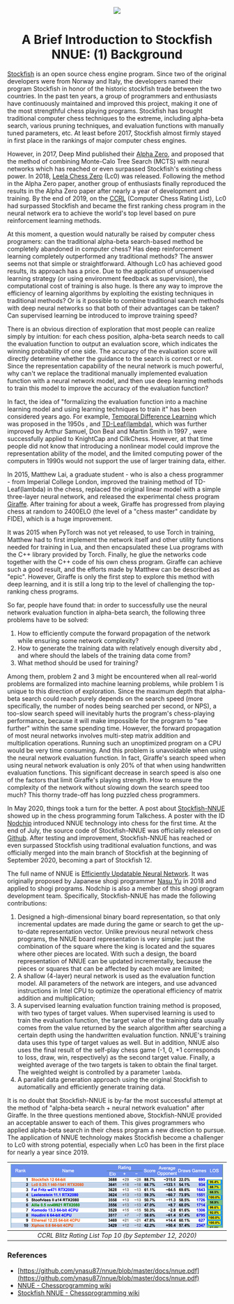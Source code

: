<p align="center">
  <img src="https://cdn.discordapp.com/attachments/724700045525647420/729135226365804594/SFNNUE2.png">
</p>

<h1 align="center">A Brief Introduction to Stockfish NNUE: (1) Background</h1>


<!--
[Stockfish](https://stockfishchess.org/ )是一款开源国际象棋程序。由于最初的开发者中的两位分别来自挪威和意大利，为了纪念两国历史悠久的鳕鱼贸易，开发者将他们的程序命名为了Stockfish。在过去的十多年中，一众爱好者对其不断维护完善，使其成为了棋力最为顶尖的国象程序之一。Stockfish将传统计算机国际象棋技术发挥到了极致，包括但不限于alpha-beta搜索，各种剪枝技术，以及手动调整参数的估值函数等等。至少在2017年之前，Stockfish几乎稳坐各大计算机国象程序棋力排名榜第一名。
-->
[Stockfish](https://stockfishchess.org/) is an open source chess engine program. Since two of the original developers were from Norway and Italy, the developers named their program Stockfish in honor of the historic stockfish trade between the two countries. In the past ten years, a group of programmers and enthusiasts have continuously maintained and improved this project, making it one of the most strengthful chess playing programs. Stockfish has brought traditional computer chess techniques to the extreme, including alpha-beta search, various pruning techniques, and evaluation functions with manually tuned parameters, etc. At least before 2017, Stockfish almost firmly stayed in first place in the rankings of major computer chess engines.

<!--
然而2017年，Deep Mind发表了关于[Alpha Zero](https://kstatic.googleusercontent.com/files/2f51b2a749a284c2e2dfa13911da965f4855092a179469aedd15fbe4efe8f8cbf9c515ef83ac03a6515fa990e6f85fd827dcd477845e806f23a17845072dc7bd )的论文，并提出：以Monte-Calo Tree Search（MCTS）结合神经网络的方法照样可以达到甚至超越Stockfish现有的棋力。于是2018年，[Leela Chess Zero](https://lczero.org/ )（Lc0）横空出世。另一群爱好者依照Alpha Zero论文中的方法，经过近一年多的开发和参数训练，终于复现了Alpha Zero论文中的结果。截止到2019年底，在[CCRL](https://www.computerchess.org.uk/ccrl/) （Computer Chess Rating List）上，Lc0一度超越Stockfish，成为神经网络时代第一个依靠纯粹的强化学习的方法获得世界顶尖水平的国象程序。
-->
However, in 2017, Deep Mind published their [Alpha Zero](https://kstatic.googleusercontent.com/files/2f51b2a749a284c2e2dfa13911da965f4855092a179469aedd15fbe4efe8f8cbf9c515ef83ac03a6515fa990e6f85fd827dcd477845e806f23a17845072dc7bd), and proposed that the method of combining Monte-Calo Tree Search (MCTS) with neural networks which has reached or even surpassed Stockfish's existing chess power. In 2018, [Leela Chess Zero](https://lczero.org/) (Lc0) was released. Following the method in the Alpha Zero paper, another group of enthusiasts finally reproduced the results in the Alpha Zero paper after nearly a year of development and training. By the end of 2019, on the [CCRL](https://www.computerchess.org.uk/ccrl/) (Computer Chess Rating List), Lc0 had surpassed Stockfish and became the first ranking chess program in the neural network era to achieve the world's top level based on pure reinforcement learning methods.

<!--
至此，人们不禁会问，在计算机国象领域，是不是传统的基于alpha-beta搜索的方法可以被彻底抛弃了？深度强化学习的时代彻底碾压了一切传统方法？然而事实并不能那么简单的一刀切。Lc0的方法虽然达到了不错的结果，由于使用了无监督（或者说将环境反馈作为监督）策略，其训练的计算代价也是惊人的。有没有办法将利用传统方法中已有的技术来提升机器学习算法的效率？或者能否将传统搜索方法与神经网络相结合，各取所长？能否引入有监督学习以提升训练速度？
-->
At this moment, a question would naturally be raised by computer chess programers: can the traditional alpha-beta search-based method be completely abandoned in computer chess? Has deep reinforcement learning completely outperformed any traditional methods? The answer seems not that simple or straightforward. Although Lc0 has achieved good results, its approach has a price. Due to the application of unsupervised learning strategy (or using environment feedback as supervision), the computational cost of training is also huge. Is there any way to improve the efficiency of learning algorithms by exploiting the existing techniques in traditional methods? Or is it possible to combine traditional search methods with deep neural networks so that both of their advantages can be taken? Can supervised learning be introduced to improve training speed?

<!--
一个显而易见的探索方向似乎是人们凭直觉就能想到的：基于alpha-beta搜索的程序需要调用估值函数对当前局面输出一个评估分值，即某一方获胜的概率。它的准确与否直接决定了对搜索的导向是否正确。既然神经网络的表示能力如此强大，为什么不把传统手写的估值函数换成一个神经网络模型，然后利用深度学习方法训练这个模型，来提高估值函数的准确性？
-->
There is an obvious direction of exploration that most people can realize simply by intuition: for each chess position, alpha-beta search needs to call the evaluation function to output an evaluation score, which indicates the winning probability of one side. The accuracy of the evaluation score will directly determine whether the guidance to the search is correct or not. Since the representation capability of the neural network is much powerful, why can't we replace the traditional manually implemented evaluation function with a neural network model, and then use deep learning methods to train this model to improve the accuracy of the evaluation function?

<!--
事实上，“将估值函数形式化为一个机器学习模型，并使用机器学习技术去训练它“这件事，很早就有人做了。例如，于上世纪五十年代就被提出的[Temporal Difference Learning](https://www.chessprogramming.org/Temporal_Difference_Learning )，以及1997年由Arthur Samuel，Don Beal和Martin Smith进一步改进的[TD-Leaf(lambda)](https://arxiv.org/pdf/cs/9901001.pdf)，被成功应用到KnightCap和CilkChess两个程序上。然而那个时候的人们并不知道引入非线性模型能够改进模型的表示能力，计算机有限的算力也不支持使用更大规模的训练数据。
-->
In fact, the idea of "formalizing the evaluation function into a machine learning model and using learning techniques to train it" has been considered years ago. For example, [Temporal Difference Learning](https://www.chessprogramming.org/Temporal_Difference_Learning) which was proposed in the 1950s , and [TD-Leaf(lambda)](https://arxiv.org/pdf/cs/9901001.pdf), which was further improved by Arthur Samuel, Don Beal and Martin Smith in 1997 , were successfully applied to KnightCap and CilkChess. However, at that time people did not know that introducing a nonlinear model could improve the representation ability of the model, and the limited computing power of the computers in 1990s would not support the use of larger training data, either.

<!--
2015年，来自帝国理工学院的硕士生Matthew Lai改进了TD-Leaf(lambda)在国象中的训练方法，将原来的线性模型替换为一个简易的三层神经网络，并发布了实验性的国象程序[Giraffe](https://arxiv.org/pdf/1509.01549v1.pdf )。经过大概一周的训练，Giraffe从完全乱下棋水平，进步到了2400ELO（FIDE标准下的“象棋大师”候选人水平），算是非常巨大的进步。不得不说在PyTorch还没有发布的2015年，Matthew为了在训练中使用Torch，要先把网络本身以及一些训练需要用到的函数写成Lua程序，再用Torch自带的C++库将这些Lua程序封装并与自己国象程序的C++代码粘接在一起。可以说Giraffe能取得这样的成绩，Matthew付出的努力可谓“可歌可泣”。然而Giraffe只是在深度学习时代对这一方法的第一步探索，距离挑战世界一流的国象程序还是差的太远了。
-->
In 2015, Matthew Lai, a graduate student - who is also a chess programmer - from Imperial College London, improved the training method of TD-Leaf(lambda) in the chess, replaced the original linear model with a simple three-layer neural network, and released the experimental chess program [Giraffe](https://arxiv.org/pdf/1509.01549v1.pdf). After training for about a week, Giraffe has progressed from playing chess at random to 2400ELO (the level of a "chess master" candidate by FIDE), which is a huge improvement. 

It was 2015 when PyTorch was not yet released, to use Torch in training, Matthew had to first implement the network itself and other utility functions needed for training in Lua, and then encapsulated these Lua programs with the C++ library provided by Torch. Finally, he glue the networks code together with the C++ code of his own chess program.
Giraffe can achieve such a good result, and the efforts made by Matthew can be described as "epic". However, Giraffe is only the first step to explore this method with deep learning, and it is still a long trip to the level of challenging the top-ranking chess programs.

<!--
至此人们发现，要想在alpha-beta搜索中使用神经网络估值函数，只少需要解决以下三个问题：

1. 如何在保证一定网络复杂性的同时能够快速的计算网络的向前传播？
2. 如果生成足够多样且泛化的训练数据，以及训练数据的标签应该从哪里来？
3. 应该用什么方法训练？

其中问题2、3是所有将现实世界问题形式化为机器学习问题时都会碰到的，而问题1却是这个探索方向所独有的。由于alpha-beta搜索所能达到的最大深度完全取决于单位时间内的搜索速度（即每秒搜索节点数），过慢的搜索速度势必会拉低程序的棋力，因为它会使得程序在单位时间内无法“看的更远”。然而大多数神经网络的向前传播都涉及多步的矩阵加法乘法运算。在CPU上运行这样一个未经优化的程序将会非常耗时。而这一问题是使用神经网络估值函数时所不可回避的。事实上，Giraffe使用神经网络估值时的搜索速度只有使用手写估值函数时的五分之一，这种显著的搜索速度的下降也是限制Giraffe棋力的因素之一。如何在保证网络复杂性的同时又不过多的拖慢搜索速度？这一棘手的取舍问题一直困扰着象棋程序设计者们。
-->
So far, people have found that: in order to successfully use the neural network evaluation function in alpha-beta search, the following three problems have to be solved:

1. How to efficiently compute the forward propagation of the network while ensuring some network complexity?
1. How to generate the training data with relatively enough diversity abd , and where should the labels of the training data come from?
1. What method should be used for training?

Among them, problem 2 and 3 might be encountered when all real-world problems are formalized into machine learning problems, while problem 1 is unique to this direction of exploration. Since the maximum depth that alpha-beta search could reach purely depends on the search speed (more specifically, the number of nodes being searched per second, or NPS), a too-slow search speed will inevitably hurts the program's chess-playing performance, because it will make impossible for the program to "see further" within the same spending time. 
However, the forward propagation of most neural networks involves multi-step matrix addition and multiplication operations. Running such an unoptimized program on a CPU would be very time consuming. And this problem is unavoidable when using the neural network evaluation function. In fact, Giraffe's search speed when using neural network evaluation is only 20% of that when using handwritten evaluation functions. This significant decrease in search speed is also one of the factors that limit Giraffe's playing strength. How to ensure the complexity of the network without slowing down the search speed too much? This thorny trade-off has long puzzled chess programmers.

<!--
到了2020年5月，事情有了转机。在国象论坛Talkchess出现了一篇关于[Stockfish-NNUE](https://www.chessprogramming.org/Stockfish_NNUE )的帖子，一位ID为[Nodchip](https://www.chessprogramming.org/Hisayori_Noda )的老兄第一次将NNUE技术引入了国象。7月底，Stockfish-NNUE的源码在了[Github](https://github.com/joergoster/Stockfish-NNUE )上正式公布。经过测试与改进，Stockfish-NNUE已经达到甚至超越了使用传统估值函数的Stockfish，并与2020年9月初正式并入Stockfish主分支，成为Stockfish 12的一部分。

NNUE的全名是[Efficiently Updatable Neural Network](https://github.com/ynasu87/nnue/blob/master/docs/nnue.pdf )（可快速更新神经网络），最初由日本将棋程序员[那須悠](https://github.com/ynasu87/nnue/blob/master/docs/nnue.pdf )于2018年提出，并应用于将棋程序中，Nodchip也是这个将棋程序小组中的一员。具体来说，Stockfish-NNUE做出了以下几个贡献：
-->
In May 2020, things took a turn for the better. A post about [Stockfish-NNUE](https://www.chessprogramming.org/Stockfish_NNUE) showed up in the chess programming forum Talkchess. A poster with the ID [Nodchip](https://www.chessprogramming.org/Hisayori_Noda) introduced NNUE technology into chess for the first time. At the end of July, the source code of Stockfish-NNUE was officially released on [Github](https://github.com/joergoster/Stockfish-NNUE). After testing and improvement, Stockfish-NNUE has reached or even surpassed Stockfish using traditional evaluation functions, and was officially merged into the main branch of Stockfish at the beginning of September 2020, becoming a part of Stockfish 12.

The full name of NNUE is [Efficiently Updatable Neural Network](https://github.com/ynasu87/nnue/blob/master/docs/nnue.pdf). It was originally proposed by Japanese shogi programmer [Nasu Yu](https://github.com/ynasu87/nnue/blob/master/docs/nnue.pdf) in 2018 and applied to shogi programs. Nodchip is also a member of this shogi program development team. Specifically, Stockfish-NNUE has made the following contributions:

<!--
1. 设计了一种二进制且高维度的棋盘表示，并且在对局或搜索进行时只做增量的更新。不同于之前的神经网络象棋程序，NNUE棋盘表示非常简单，即王所在格子与其他棋子的所在格子的组合。正是由于这一特点使得NNUE的棋盘表示可以增量更新，因为每走一步棋所能影响的棋子或格子都是有限的；
2. 使用了一个浅层（4层）的神经网络作为估值函数模型。网络的所有参数均为整型，并使用英特尔CPU中的高级指令优化矩阵加法和乘法的运算效率；
3. 提出了一种有监督学习的估值函数训练方法，并将两种目标值。一般来说，使用有监督学习训练估值函数，训练数据的目标值一般来自搜索算法使用手写估值函数搜索一定深度后所返回的值。NNUE的训练数据自然也采用了这种目标值，然而除此之外，NNUE还利用了自对弈棋局的最终结果（-1，0，+1对应输、平、赢）作为第二目标值，最后将两种目标加权平均后作为最终目标。加权的权重由参数lambda控制。
4. 设计了一个并行化的数据生成算法，使用原版Stockfish自动且高效的生成训练数据。

毫无疑问，Stockfish-NNUE是继Giraffe之后对“alpha-beta搜索+神经网络估值”这一方法最成功的一次尝试。在上文提到的三个问题中，Stockfish-NNUE都给出了相对不错的答案。这使得使用alpha-beta搜索的程序设计者们又有了一丝新的希望，尤其是在Lc0稳坐第一名近一年之时，NNUE技术的应用使Stockfish再次成为了Lc0“第一名”的挑战者之一。之后我会分几次更具体介绍一下NNUE在Stockfish中的应用。
-->

1. Designed a high-dimensional binary board representation, so that only incremental updates are made during the game or search to get the up-to-date representation vector. Unlike previous neural network chess programs, the NNUE board representation is very simple: just the combination of the square where the king is located and the squares where other pieces are located. With such a design, the board representation of NNUE can be updated incrementally, because the pieces or squares that can be affected by each move are limited;
2. A shallow (4-layer) neural network is used as the evaluation function model. All parameters of the network are integers, and use advanced instructions in Intel CPU to optimize the operational efficiency of matrix addition and multiplication;
3. A supervised learning evaluation function training method is proposed, with two types of target values. When supervised learning is used to train the evaluation function, the target value of the training data usually comes from the value returned by the search algorithm after searching a certain depth using the handwritten evaluation function. NNUE's training data uses this type of target values as well. But in addition, NNUE also uses the final result of the self-play chess game (-1, 0, +1 corresponds to loss, draw, win, respectively) as the second target value. Finally, a weighted average of the two targets is taken to obtain the final target. The weighted weight is controlled by a parameter `lambda`.
4. A parallel data generation approach using the original Stockfish to automatically and efficiently generate training data.

It is no doubt that Stockfish-NNUE is by-far the most successful attempt at the method of "alpha-beta search + neural network evaluation" after Giraffe. In the three questions mentioned above, Stockfish-NNUE provided an acceptable answer to each of them. This gives programmers who applied alpha-beta search in their chess program a new direction to pursue. The application of NNUE technology makes Stockfish become a challenger to Lc0 with strong potential, especially when Lc0 has been in the first place for nearly a year since 2019.

| ![pic1-1](./img/p1-1.png) |
| :---: |
| <em>CCRL Blitz Rating List Top 10 (by September 12, 2020)</em> |


### References

* [https://github.com/ynasu87/nnue/blob/master/docs/nnue.pdf](https://github.com/ynasu87/nnue/blob/master/docs/nnue.pdf)
* [NNUE - Chessprogramming wiki](https://www.chessprogramming.org/NNUE)
* [Stockfish NNUE - Chessprogramming wiki](https://www.chessprogramming.org/Stockfish_NNUE)

